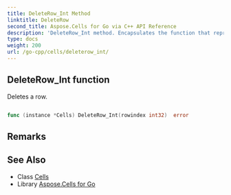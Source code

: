 ```yaml
---
title: DeleteRow_Int Method 
linktitle: DeleteRow
second_title: Aspose.Cells for Go via C++ API Reference
description: 'DeleteRow_Int method. Encapsulates the function that represents deleterow in Go.'
type: docs
weight: 200
url: /go-cpp/cells/deleterow_int/
---
```


## DeleteRow_Int function

Deletes a row.

```go

func (instance *Cells) DeleteRow_Int(rowindex int32)  error

```

## Remarks


## See Also

* Class [Cells](../)
* Library [Aspose.Cells for Go](../../)
